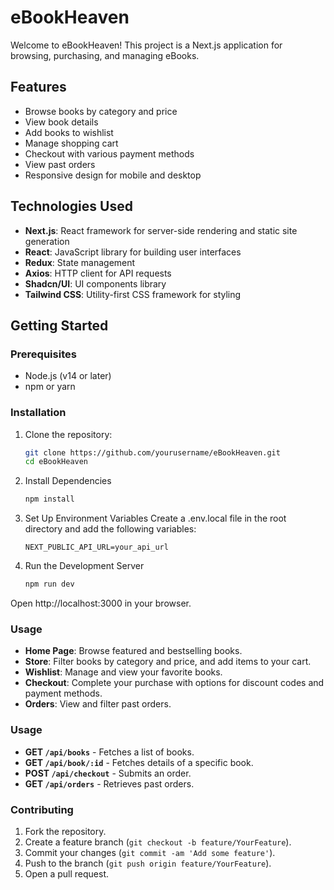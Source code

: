 # eBookHeaven

Welcome to eBookHeaven! This project is a Next.js application for browsing, purchasing, and managing eBooks.

## Features

- Browse books by category and price
- View book details
- Add books to wishlist
- Manage shopping cart
- Checkout with various payment methods
- View past orders
- Responsive design for mobile and desktop

## Technologies Used

- **Next.js**: React framework for server-side rendering and static site generation
- **React**: JavaScript library for building user interfaces
- **Redux**: State management
- **Axios**: HTTP client for API requests
- **Shadcn/UI**: UI components library
- **Tailwind CSS**: Utility-first CSS framework for styling

## Getting Started

### Prerequisites

- Node.js (v14 or later)
- npm or yarn

### Installation

1. Clone the repository:

   ```bash
   git clone https://github.com/yourusername/eBookHeaven.git
   cd eBookHeaven

2. Install Dependencies
   ```bash
   npm install

3. Set Up Environment Variables
   Create a .env.local file in the root directory and add the following variables:

   ```env
   NEXT_PUBLIC_API_URL=your_api_url

4. Run the Development Server

   ```bash
   npm run dev

Open http://localhost:3000 in your browser.

### Usage
- **Home Page**: Browse featured and bestselling books.
- **Store**: Filter books by category and price, and add items to your cart.
- **Wishlist**: Manage and view your favorite books.
- **Checkout**: Complete your purchase with options for discount codes and payment methods.
- **Orders**: View and filter past orders.

### Usage
- **GET `/api/books`** - Fetches a list of books.
- **GET `/api/book/:id`** - Fetches details of a specific book.
- **POST `/api/checkout`** - Submits an order.
- **GET `/api/orders`** - Retrieves past orders.

### Contributing
1. Fork the repository.
2. Create a feature branch (`git checkout -b feature/YourFeature`).
3. Commit your changes (`git commit -am 'Add some feature'`).
4. Push to the branch (`git push origin feature/YourFeature`).
5. Open a pull request.
